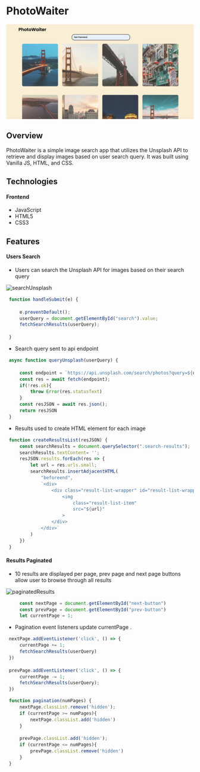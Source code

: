 # PhotoWaiter
  
    
    
![alt text](https://github.com/jbotoro/markdown_images/blob/master/PhotoWaiterLanding.png)


## Overview


PhotoWaiter is a simple image search app that utilizes the Unsplash API to retrieve
and display images based on user search query. It was built using Vanilla JS, HTML, and CSS.


## Technologies 
 
  
  
#### Frontend
  * JavaScript
  * HTML5
  * CSS3
  
## Features
 
#### Users Search
   * Users can search the Unsplash API for images based on their search query
   
   
   ![searchUnsplash](https://github.com/jbotoro/markdown_images/blob/master/PhotoWaiterSearchGIF.gif)
   
   ``` javascript
    function handleSubmit(e) {
       
        e.preventDefault();
        userQuery = document.getElementById("search").value;
        fetchSearchResults(userQuery);
        
    }
   
   ```
   
   * Search query sent to api endpoint
  
   
   ``` javascript
    async function queryUnsplash(userQuery) {

        const endpoint = `https://api.unsplash.com/search/photos?query=${userQuery}&per_page=10&page=${currentPage}&client_id=${API_KEY}`;
        const res = await fetch(endpoint);
        if(!res.ok){
            throw Error(res.statusText)
        }
        const resJSON = await res.json();
        return resJSON
    }
   ```
   
   * Results used to create HTML element for each image
   
   ``` javascript
    function createResultsList(resJSON) {
        const searchResults = document.querySelector(".search-results");
        searchResults.textContent= '';
        resJSON.results.forEach(res => {
            let url = res.urls.small;
            searchResults.insertAdjacentHTML(
                "beforeend",
                `<div>
                    <div class="result-list-wrapper" id="result-list-wrapper">
                        <img 
                            class="result-list-item" 
                            src="${url}"
                        >
                    </div>
                </div>`
            )
        })
    }
   ```
   
   
  
   
   
 
#### Results Paginated
   * 10 results are displayed per page, prev page and next page buttons allow user to browse through all results  
     
     
   ![paginatedResults](https://github.com/jbotoro/markdown_images/blob/master/PhotoWaiterNextPageGIF.gif)
   ``` javascript
        const nextPage = document.getElementById("next-button")
        const prevPage = document.getElementById("prev-button")
        let currentPage = 1;
   ```
   * Pagination event listeners update currentPage . 
   ``` javascript
    nextPage.addEventListener('click', () => {
        currentPage += 1;
        fetchSearchResults(userQuery)
    })

    prevPage.addEventListener('click', () => {
        currentPage -= 1;
        fetchSearchResults(userQuery);
    })
   ```

   ``` javascript
    function pagination(numPages) {
        nextPage.classList.remove('hidden');
        if (currentPage >= numPages){
            nextPage.classList.add('hidden')
        }

        prevPage.classList.add('hidden');
        if (currentPage <= numPages){
            prevPage.classList.remove('hidden')
        }
    }
   ```
   
 
   


